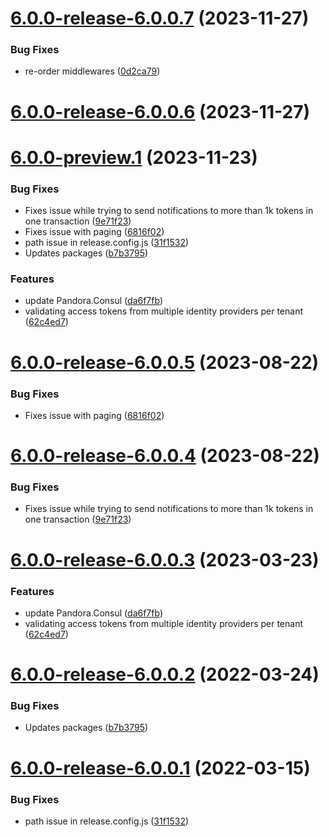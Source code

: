 # [6.0.0-release-6.0.0.7](https://github.com/Elders/Pushnotifications/compare/v6.0.0-release-6.0.0.6...v6.0.0-release-6.0.0.7) (2023-11-27)


### Bug Fixes

* re-order middlewares ([0d2ca79](https://github.com/Elders/Pushnotifications/commit/0d2ca797f34ee96dbf7fbbfcd6951d13b6a5a3c7))

# [6.0.0-release-6.0.0.6](https://github.com/Elders/Pushnotifications/compare/v6.0.0-release-6.0.0.5...v6.0.0-release-6.0.0.6) (2023-11-27)

# [6.0.0-preview.1](https://github.com/Elders/Pushnotifications/compare/v5.0.0...v6.0.0-preview.1) (2023-11-23)


### Bug Fixes

* Fixes issue while trying to send notifications to more than 1k tokens in one transaction ([9e71f23](https://github.com/Elders/Pushnotifications/commit/9e71f2396803c13fe30e9099aa26b5d8dede3a39))
* Fixes issue with paging ([6816f02](https://github.com/Elders/Pushnotifications/commit/6816f0251c51edd3fbb871ab42228c39d16cfb8b))
* path issue in release.config.js ([31f1532](https://github.com/Elders/Pushnotifications/commit/31f1532ba3c6089a8b586c95db53cfb281750352))
* Updates packages ([b7b3795](https://github.com/Elders/Pushnotifications/commit/b7b3795830c9e7125f6c03313359a330295ffab3))


### Features

* update Pandora.Consul ([da6f7fb](https://github.com/Elders/Pushnotifications/commit/da6f7fb20e47baef807d9f0740a9e32fde8e2b99))
* validating access tokens from multiple identity providers per tenant ([62c4ed7](https://github.com/Elders/Pushnotifications/commit/62c4ed7cf5ed8f58b54a44d22fcfa22317d7b0ff))

# [6.0.0-release-6.0.0.5](https://github.com/Elders/Pushnotifications/compare/v6.0.0-release-6.0.0.4...v6.0.0-release-6.0.0.5) (2023-08-22)


### Bug Fixes

* Fixes issue with paging ([6816f02](https://github.com/Elders/Pushnotifications/commit/6816f0251c51edd3fbb871ab42228c39d16cfb8b))

# [6.0.0-release-6.0.0.4](https://github.com/Elders/Pushnotifications/compare/v6.0.0-release-6.0.0.3...v6.0.0-release-6.0.0.4) (2023-08-22)


### Bug Fixes

* Fixes issue while trying to send notifications to more than 1k tokens in one transaction ([9e71f23](https://github.com/Elders/Pushnotifications/commit/9e71f2396803c13fe30e9099aa26b5d8dede3a39))

# [6.0.0-release-6.0.0.3](https://github.com/Elders/Pushnotifications/compare/v6.0.0-release-6.0.0.2...v6.0.0-release-6.0.0.3) (2023-03-23)


### Features

* update Pandora.Consul ([da6f7fb](https://github.com/Elders/Pushnotifications/commit/da6f7fb20e47baef807d9f0740a9e32fde8e2b99))
* validating access tokens from multiple identity providers per tenant ([62c4ed7](https://github.com/Elders/Pushnotifications/commit/62c4ed7cf5ed8f58b54a44d22fcfa22317d7b0ff))

# [6.0.0-release-6.0.0.2](https://github.com/Elders/Pushnotifications/compare/v6.0.0-release-6.0.0.1...v6.0.0-release-6.0.0.2) (2022-03-24)


### Bug Fixes

* Updates packages ([b7b3795](https://github.com/Elders/Pushnotifications/commit/b7b3795830c9e7125f6c03313359a330295ffab3))

# [6.0.0-release-6.0.0.1](https://github.com/Elders/Pushnotifications/compare/v5.0.0...v6.0.0-release-6.0.0.1) (2022-03-15)


### Bug Fixes

* path issue in release.config.js ([31f1532](https://github.com/Elders/Pushnotifications/commit/31f1532ba3c6089a8b586c95db53cfb281750352))
